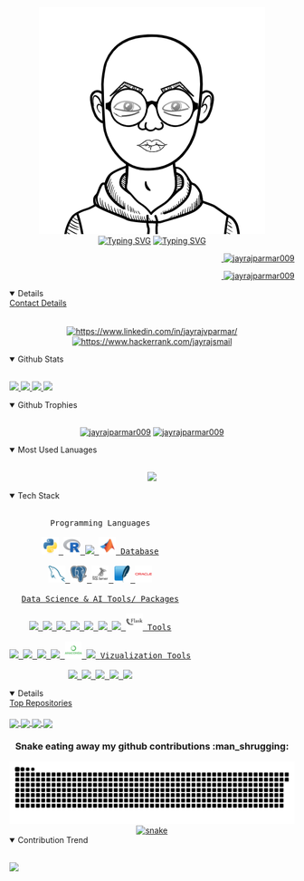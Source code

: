 

<!-- <div align="center">
    <img src="example.svg" width="400" height="400" alt="css-in-readme">
</div> -->

<!-- Avatar -->
<div>
  <div align=center>
      <img height="400"  src="https://github.com/jayrajparmar009/jayrajparmar009/blob/main/Avatar.png" alt="Avatar photo of Jayraj Parmar">
      
  </div>

<!-- Prompt below Avatar; About me   -->

<div align=center>
<a href="https://github.com/jayrajparmar009#gh-dark-mode-only">
<img src="https://readme-typing-svg.demolab.com?font=Fira+Code&weight=700&size=22&pause=1000&color=F71A87&background=FF8B3C00&center=true&vCenter=true&width=435&lines=Hi+there!+This+is+Jay;Welcome+to+my+profile+%3A)+;Things+you+should+know+about+me+%3A;Analytics+Professional;Fitness+Enthusiast;Inquisitive+by+Nature;Big+Self+-+Development+Junkie" alt="Typing SVG" /></a>

 <a href="https://github.com/jayrajparmar009#gh-light-mode-only">
<img src="https://readme-typing-svg.demolab.com?font=Fira+Code&weight=700&size=22&pause=1000&color=FFA500&background=FF8B3C00&center=true&vCenter=true&width=435&lines=Hi+there!+This+is+Jay;Welcome+to+my+profile+%3A)+;Things+you+should+know+about+me+%3A;Analytics+Professional;Fitness+Enthusiast;Inquisitive+by+Nature;Big+Self+-+Development+Junkie" alt="Typing SVG" /></a>
  </div>


<!-- Profile Counter -->

<a href="https://github.com/jayrajparmar009#gh-dark-mode-only">  
<p align="right"> &nbsp;<img src="https://komarev.com/ghpvc/?username=jayrajparmar009&&theme=dark&background&show_icons=true&label=Profile%20views&color=fe428e&style=flat" alt="jayrajparmar009" /> </p>
  
<a href="https://github.com/jayrajparmar009#gh-light-mode-only">
<p align="right"> &nbsp;<img src="https://komarev.com/ghpvc/?username=jayrajparmar009&&theme=dark&background&show_icons=true&label=Profile%20views&color=FFA500&style=flat" alt="jayrajparmar009" /> </p>  


<!-- Social media links -->
<details open>
<summary>Contact Details</summary>
<!-- Lets collaborate on anything related to analytics, web development, data as a product or Business ventures -->
  <br>
<!-- <h3 align="left">Connect with me on:</h3> -->
<p align="center">
<a href="https://linkedin.com/in/jayrajvparmar/" target="blank"><img align="center" src="https://raw.githubusercontent.com/rahuldkjain/github-profile-readme-generator/master/src/images/icons/Social/linked-in-alt.svg" alt="https://www.linkedin.com/in/jayrajvparmar/" height="50" width="50" /></a>
<a href="https://www.hackerrank.com/jayrajsmail" target="blank"><img align="center" src="https://raw.githubusercontent.com/rahuldkjain/github-profile-readme-generator/master/src/images/icons/Social/hackerrank.svg" alt="https://www.hackerrank.com/jayrajsmail" height="50" width="50" /></a>
</p>
</details>

<!-- Github Stats & Streaks Box -->
<details open>
<summary>Github Stats</summary>
  <br>
<p align="left">
  <a href="https://github.com/jayrajparmar009#gh-dark-mode-only">
  <img width="49.5%" src="https://github-readme-stats-tau-two-11.vercel.app/api?username=jayrajparmar009&theme=radical&show_icons=true&locale=en" />
    <img width="49.5%" src="https://github-readme-streak-stats.herokuapp.com/?user=jayrajparmar009&theme=radical&date_format=M%20j%5B%2C%20Y%5D&fire=11DDD6" />
  </a>
  <a href="https://github.com/jayrajparmar009#gh-light-mode-only">
  <img width="49.5%" src="https://github-readme-stats-tau-two-11.vercel.app/api?username=jayrajparmar009&theme=flag-india&show_icons=true&locale=en&border_color=000000" />
    <img width="49.5%" src="https://github-readme-streak-stats.herokuapp.com/?user=jayrajparmar009&theme=flag-india&date_format=M%20j%5B%2C%20Y%5D&title_color=F71A87&fire=FF0000&border=000000" />
  </a>
</p>
</details>

     
<!-- Github Trophies -->
<details open>
<summary>Github Trophies</summary>
  <br>
<p align="center"> 
  <a href="https://github.com/jayrajparmar009#gh-dark-mode-only"><img src="https://github-profile-trophy.vercel.app/?username=jayrajparmar009&layout=compact&theme=radical" alt="jayrajparmar009" /></a> 
  <a href="https://github.com/jayrajparmar009#gh-light-mode-only"><img src="https://github-profile-trophy.vercel.app/?username=jayrajparmar009&layout=compact&theme=flag-india&border_color=000000" alt="jayrajparmar009" /></a> 
</p>
</details>    



   

    
<!-- Most Used Lanuages     -->
<details open>
<summary>Most Used Lanuages</summary>
  <br>
<p align="center"> 
<a href="https://github.com/jayrajparmar009#gh-dark-mode-only">
<img  src="https://github-readme-stats.vercel.app/api/top-langs/?username=jayrajparmar009&theme=radical&layout=compact" />

  </a>
</p>
</details>

    
    




<!-- Languages & Tools -->
<details open>
<summary>Tech Stack</summary>
 <br>
<div>
  <p style="display: inline-block;" align="center">
    <kbd>
      <kbd>Programming Languages</kbd>
      <br>
      <br>
      <a href="https://www.python.org/"><img width="30px" src="https://github.com/devicons/devicon/blob/v2.15.1/icons/python/python-original.svg"/> 
      <a href="https://www.r-project.org/"><img width="30px" src="https://github.com/devicons/devicon/blob/v2.15.1/icons/r/r-original.svg" /> 
      <a href="https://www.sas.com/"><img width="30px" src="https://upload.wikimedia.org/wikipedia/commons/1/10/SAS_logo_horiz.svg" />
      <a href="https://www.mathworks.com/"><img width="30px" src="https://github.com/devicons/devicon/blob/v2.15.1/icons/matlab/matlab-original.svg" /> 
    </kbd>
    <kbd>
      <kbd>Database</kbd>
      <br>
      <br>
<!--       <a href="https://www.mysql.com/"> -->
      <img width="30px" src="https://github.com/devicons/devicon/blob/v2.15.1/icons/mysql/mysql-original.svg" />
<!--       <a href="https://www.postgresql.org/"> -->
      <img width="30px" src="https://github.com/devicons/devicon/blob/v2.15.1/icons/postgresql/postgresql-original.svg" />
<!--       <a href="https://www.microsoft.com/en-ca/sql-server/sql-server-2019"> -->
      <img width="30px" src="https://github.com/devicons/devicon/blob/v2.15.1/icons/microsoftsqlserver/microsoftsqlserver-plain-wordmark.svg" />
<!--       <a href="https://www.sqlite.org/index.html"> -->
        <img width="30px" src="https://github.com/devicons/devicon/blob/v2.15.1/icons/sqlite/sqlite-original.svg" />
<!--       <a href="https://www.oracle.com/ca-en/database/"> -->
      <img width="30px" src="https://github.com/devicons/devicon/blob/v2.15.1/icons/oracle/oracle-original.svg" />
    </kbd>
    <br>
    <br>
    <kbd>
      <kbd>Data Science & AI Tools/ Packages</kbd>
      <br>
      <br>
<!--       <a href="https://www.tensorflow.org/"> -->
      <img width="30px" src="https://cdn.jsdelivr.net/gh/devicons/devicon/icons/tensorflow/tensorflow-original.svg" />
<!--       <a href="https://numpy.org/"> -->
      <img width="30px" src="https://cdn.jsdelivr.net/gh/devicons/devicon/icons/numpy/numpy-original.svg" />
<!--       <a href="https://pandas.pydata.org/"> -->
        <img width="30px" src="https://cdn.jsdelivr.net/gh/devicons/devicon/icons/pandas/pandas-original.svg" />
<!--       <a href="https://spark.apache.org/docs/latest/api/python/"> -->
        <img width="30px" src="https://upload.wikimedia.org/wikipedia/commons/f/f3/Apache_Spark_logo.svg" />
<!--       <a href="https://www.dataiku.com/"> -->
        <img width="30px" src="https://cdn.downloads.dataiku.com/public/mediakit/logos/Dataiku_logo_COLOR.svg" />
<!--       <a href="https://www.databricks.com/"> -->
        <img width="30px" src="https://seekvectorlogo.com/wp-content/uploads/2022/02/databricks-vector-logo-2022.png" />
<!--       <a href="https://www.datameer.com/"> -->
        <img width="30px" src="https://upload.wikimedia.org/wikipedia/commons/4/4a/Datameer_Logo.svg" />
<!--       <a href="https://flask.palletsprojects.com/en/2.2.x/"> -->
        <img width="30px" src="https://github.com/devicons/devicon/blob/v2.15.1/icons/flask/flask-original-wordmark.svg" />
    </kbd>
      <kbd>
      <kbd>Tools</kbd>
      <br>
      <br>
<!--       <a href="https://code.visualstudio.com/"> -->
        <img width="30px" src="https://cdn.jsdelivr.net/gh/devicons/devicon/icons/vscode/vscode-original.svg" />
<!--       <a href="https://www.sublimetext.com/"> -->
        <img width="30px" src="https://upload.wikimedia.org/wikipedia/en/d/d2/Sublime_Text_3_logo.png" />
<!--       <a href="https://jupyter.org/"> -->
        <img width="30px" src="https://cdn.jsdelivr.net/gh/devicons/devicon/icons/jupyter/jupyter-original.svg" />
<!--       <a href="https://www.jetbrains.com/pycharm/"> -->
        <img width="30px" src="https://cdn.jsdelivr.net/gh/devicons/devicon/icons/pycharm/pycharm-original.svg" />
<!--       <a href="https://www.anaconda.com/"> -->
        <img width="30px" src="https://github.com/devicons/devicon/blob/v2.15.1/icons/anaconda/anaconda-original-wordmark.svg" />
<!--       <a href="https://www.spyder-ide.org/"> -->
        <img width="30px" src="https://www.seekpng.com/png/detail/70-701965_spyder-anaconda-logo.png" />
    </kbd>
    <kbd>
      <kbd>Vizualization Tools</kbd>
      <br>
      <br>
<!--       <a href="https://www.tableau.com/"> -->
        <img width="30px" src="https://upload.wikimedia.org/wikipedia/commons/4/4b/Tableau_Logo.png" />
<!--       <a href="https://powerbi.microsoft.com/"> -->
        <img width="30px" src="https://seekvectorlogo.com/wp-content/uploads/2022/02/power-bi-vector-logo-2022.png" />
<!--       <a href="https://seaborn.pydata.org/"> -->
        <img width="30px" src="https://seaborn.pydata.org/_images/logo-wide-lightbg.svg" />
<!--       <a href="https://plotly.com/"> -->
        <img width="30px" src="https://www.vectorlogo.zone/logos/plot_ly/plot_ly-ar21.svg" />
<!--       <a href="https://matplotlib.org/"> -->
        <img width="30px" src="https://upload.wikimedia.org/wikipedia/commons/0/01/Created_with_Matplotlib-logo.svg" />
    </kbd>
  </p>
</div>
</details>

<!-- <h3 align="left">Languages and Tools:</h3>
<p align="left"> <a href="https://flask.palletsprojects.com/" target="_blank" rel="noreferrer"> <img src="https://www.vectorlogo.zone/logos/pocoo_flask/pocoo_flask-icon.svg" alt="flask" width="40" height="40"/> </a> <a href="https://git-scm.com/" target="_blank" rel="noreferrer"> <img src="https://www.vectorlogo.zone/logos/git-scm/git-scm-icon.svg" alt="git" width="40" height="40"/> </a> <a href="https://www.w3.org/html/" target="_blank" rel="noreferrer"> <img src="https://raw.githubusercontent.com/devicons/devicon/master/icons/html5/html5-original-wordmark.svg" alt="html5" width="40" height="40"/> </a> <a href="https://www.microsoft.com/en-us/sql-server" target="_blank" rel="noreferrer"> <img src="https://www.svgrepo.com/show/303229/microsoft-sql-server-logo.svg" alt="mssql" width="40" height="40"/> </a> <a href="https://www.mysql.com/" target="_blank" rel="noreferrer"> <img src="https://raw.githubusercontent.com/devicons/devicon/master/icons/mysql/mysql-original-wordmark.svg" alt="mysql" width="40" height="40"/> </a> <a href="https://www.oracle.com/" target="_blank" rel="noreferrer"> <img src="https://raw.githubusercontent.com/devicons/devicon/master/icons/oracle/oracle-original.svg" alt="oracle" width="40" height="40"/> </a> <a href="https://pandas.pydata.org/" target="_blank" rel="noreferrer"> <img src="https://raw.githubusercontent.com/devicons/devicon/2ae2a900d2f041da66e950e4d48052658d850630/icons/pandas/pandas-original.svg" alt="pandas" width="40" height="40"/> </a> <a href="https://www.postgresql.org" target="_blank" rel="noreferrer"> <img src="https://raw.githubusercontent.com/devicons/devicon/master/icons/postgresql/postgresql-original-wordmark.svg" alt="postgresql" width="40" height="40"/> </a> <a href="https://www.python.org" target="_blank" rel="noreferrer"> <img src="https://raw.githubusercontent.com/devicons/devicon/master/icons/python/python-original.svg" alt="python" width="40" height="40"/> </a> <a href="https://scikit-learn.org/" target="_blank" rel="noreferrer"> <img src="https://upload.wikimedia.org/wikipedia/commons/0/05/Scikit_learn_logo_small.svg" alt="scikit_learn" width="40" height="40"/> </a> <a href="https://seaborn.pydata.org/" target="_blank" rel="noreferrer"> <img src="https://seaborn.pydata.org/_images/logo-mark-lightbg.svg" alt="seaborn" width="40" height="40"/> </a> <a href="https://www.sqlite.org/" target="_blank" rel="noreferrer"> <img src="https://www.vectorlogo.zone/logos/sqlite/sqlite-icon.svg" alt="sqlite" width="40" height="40"/> </a> <a href="https://www.tensorflow.org" target="_blank" rel="noreferrer"> <img src="https://www.vectorlogo.zone/logos/tensorflow/tensorflow-icon.svg" alt="tensorflow" width="40" height="40"/> </a> </p> -->


<!-- Repositories that you want to pin -->
<details open>
<summary>Top Repositories</summary>
  <br>
<a href="https://github.com/jayrajparmar009/path_to_fitness#gh-dark-mode-only">
  <img align="center" src="https://github-readme-stats-tau-two-11.vercel.app/api/pin/?username=jayrajparmar009&repo=path_to_fitness&theme=radical&show_icons=true" />
</a>
<a href="https://github.com/jayrajparmar009/path_to_fitness#gh-light-mode-only">
  <img align="center" src="https://github-readme-stats-tau-two-11.vercel.app/api/pin/?username=jayrajparmar009&repo=path_to_fitness&theme=flag-india&show_icons=true&border_color=000000" />
</a>  

<a href="https://github.com/jayrajparmar009/Public_DS#gh-dark-mode-only">
  <img align="center" src="https://github-readme-stats-tau-two-11.vercel.app/api/pin/?username=jayrajparmar009&repo=Public_DS&theme=radical" />
</a>
<a href="https://github.com/jayrajparmar009/Public_DS#gh-light-mode-only">
  <img align="center" src="https://github-readme-stats-tau-two-11.vercel.app/api/pin/?username=jayrajparmar009&repo=Public_DS&theme=flag-india&border_color=000000" />
</a>
</details>




<!-- Snake game -->
<h3 align="center">Snake eating away my github contributions :man_shrugging:</h3>
<div align="center">
  
  <a href="https://github.com/jayrajparmar009#gh-dark-mode-only">
  <img  src="https://github.com/jayrajparmar009/jayrajparmar009/blob/output/github-contribution-grid-snake.svg"
       alt="snake" /></a>
  <a href="https://github.com/jayrajparmar009#gh-light-mode-only">
  <img  src="https://github.com/jayrajparmar009/jayrajparmar009/blob/output/github-contribution-grid-snake.gif"
       alt="snake" /></a>
</div>

     
<!-- Contribution trend    -->
<details open>
<summary>Contribution Trend</summary>
  <br>
<p align="left"> 
<a href="https://github.com/jayrajparmar009#gh-dark-mode-only">
<img  src="https://github-readme-activity-graph.cyclic.app/graph/?username=jayrajparmar009&area=true&title_color=F8D866&bg_color=151321&color=fe428e&line=11DDD6&point=FFFF00&hide_border=false" />
  </a>
</p>
</details>
        
        
<!-- Spotify Section -->
        
<!-- 
 [![Spotify](https://jayrajparmar009.vercel.app/api/spotify?background_color=0d1117&border_color=ffffff)](https://open.spotify.com/user/q8hnt7kfpqplfqbimmvz72n1k)</div>      -->
        
